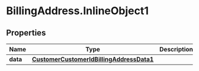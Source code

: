 # BillingAddress.InlineObject1

## Properties

Name | Type | Description | Notes
------------ | ------------- | ------------- | -------------
**data** | [**CustomerCustomerIdBillingAddressData1**](CustomerCustomerIdBillingAddressData1.md) |  | [optional] 


